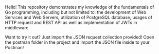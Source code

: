 Hello! This repository demonstrates my knowledge of the fundamentals of Go programming, including but not limited to: the development of Web Services and Web Servers, utilization of PostgreSQL database, usages of HTTP request and REST API as well as implementation of JWTs in middleware.

Want to try it out? Just import the JSON request collection provided! Open the postman folder in the project and import the JSON file inside to your Postman!

